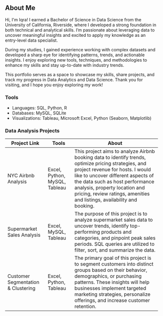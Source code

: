 ## About Me

Hi, I'm Iqra! I earned a Bachelor of Science in Data Science from the University of California, Riverside, where I developed a strong foundation in both technical and analytical skills. I’m passionate about leveraging data to uncover meaningful insights and excited to apply my knowledge as an entry-level data specialist.

During my studies, I gained experience working with complex datasets and developed a sharp eye for identifying patterns, trends, and actionable insights. I enjoy exploring new tools, techniques, and methodologies to enhance my skills and stay up-to-date with industry trends.

This portfolio serves as a space to showcase my skills, share projects, and track my progress in Data Analytics and Data Science. Thank you for visiting, and I hope you enjoy exploring my work!

### Tools

* Languages: SQL, Python, R
* Databases: MySQL, SQLite
* Visualizations: Tableau, Microsoft Excel, Python (Seaborn, Matplotlib)

### Data Analysis Projects

| Project Link | Tools | About |
| --- | --- | --- |
| NYC Airbnb Analysis | Excel, Python, MySQL, Tableau | This project aims to analyze Airbnb booking data to identify trends, optimize pricing strategies, and project revenue for hosts. I would like to uncover different aspects of the data such as host performance analysis, property location and pricing, review ratings, amenities and listings, availability and booking. |
| Supermarket Sales Analysis | Excel, MySQL, Tableau | The purpose of this project is to analyze supermarket sales data to uncover trends, identify top-performing products and categories, and pinpoint peak sales periods. SQL queries are utilized to filter, sort, and summarize the data. |
| Customer Segmentation & Clustering | Excel, Python, Tableau | The primary goal of this project is to segment customers into distinct groups based on their behavior, demographics, or purchasing patterns. These insights will help businesses implement targeted marketing strategies, personalize offerings, and increase customer retention. |
